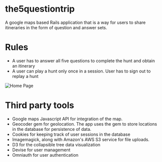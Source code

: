 # the5questiontrip
A google maps based Rails application that is a way for users to share itineraries in the form
of question and answer sets.

# Rules
* A user has to answer all five questions to complete the hunt and obtain an itinerary
* A user can play a hunt only once in a session. User has to sign out to replay a hunt

![Home Page]('http://www.filedropper.com/homepage_2')


# Third party tools
* Google maps Javascript API for integration of the map.
* Geocoder gem for geolocation. The app uses the gem to store locations in the database for
persistence of data.
* Cookies for keeping track of user sessions in the database
* Imagemagick, along with Amazon's AWS S3 service for file uploads.
* D3 for the collapsible tree data visualization
* Devise for user management
* Omniauth for user authentication



